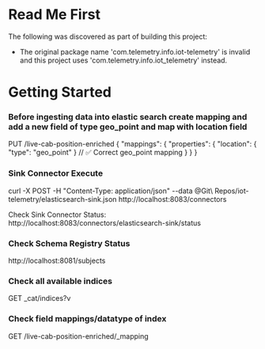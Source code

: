 # Read Me First
The following was discovered as part of building this project:

* The original package name 'com.telemetry.info.iot-telemetry' is invalid and this project uses 'com.telemetry.info.iot_telemetry' instead.

# Getting Started


### Before ingesting data into elastic search create mapping and add a new field of type geo_point and map with location field
PUT /live-cab-position-enriched
{
    "mappings": {
        "properties": {
            "location": { "type": "geo_point" }  // ✅ Correct geo_point mapping
        }
    }
}

### Sink Connector Execute
curl -X POST -H "Content-Type: application/json" --data @Git\ Repos/iot-telemetry/elasticsearch-sink.json http://localhost:8083/connectors

Check Sink Connector Status: http://localhost:8083/connectors/elasticsearch-sink/status

### Check Schema Registry Status
http://localhost:8081/subjects

### Check all available indices
GET _cat/indices?v

### Check field mappings/datatype of index
GET /live-cab-position-enriched/_mapping